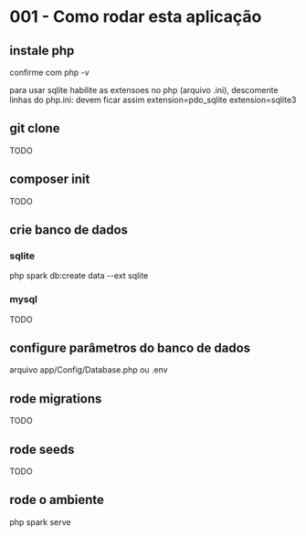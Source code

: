 # 001 - Como rodar esta aplicação

## instale php

confirme com php -v

para usar sqlite habilite as extensoes no php (arquivo .ini), descomente linhas do php.ini: devem ficar assim
	extension=pdo_sqlite
	extension=sqlite3

## git clone

TODO

## composer init

TODO

## crie banco de dados 

### sqlite

php spark db:create data --ext sqlite

### mysql

TODO

## configure parâmetros do banco de dados

arquivo app/Config/Database.php
ou
.env

## rode migrations

TODO

## rode seeds

TODO

## rode o ambiente

php spark serve

